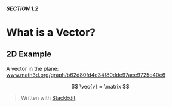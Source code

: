 ##### SECTION 1.2
# What is a Vector?

## 2D Example

A vector in the plane:
www.math3d.org/graph/b62d80fd4d34f80dde97ace9725e40c6

$$
\vec{v} = \matrix
$$





> Written with [StackEdit](https://stackedit.io/).
<!--stackedit_data:
eyJoaXN0b3J5IjpbMTYzMzI5NDc0NF19
-->